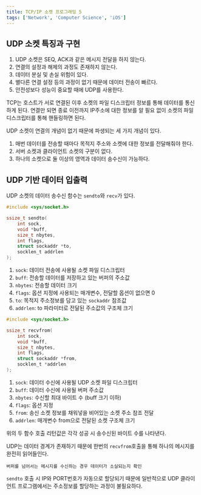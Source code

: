 ```yaml
---
title: TCP/IP 소켓 프로그래밍 5
tags: ['Network', 'Computer Science', 'iOS']
---
```


## UDP 소켓 특징과 구현

1. UDP 소켓은 SEQ, ACK과 같은 메시지 전달을 하지 않는다.
2. 연결의 설정과 해제의 과정도 존재하지 않는다.
3. 데이터 분실 및 손실 위험이 있다.
4. 별다른 연결 설정 등의 과정이 없기 때문에 데이터 전송이 빠르다.
5. 안전성보다 성능이 중요할 때에 UDP를 사용한다.

TCP는 호스트가 서로 연결된 이후 소켓의 파일 디스크립터 정보를 통해 데이터를 통신하게 된다. 연결만 되면 종료 이전까지 IP주소에 대한 정보를 알 필요 없이 소켓의 파일 디스크립터를 통해 핸들링하면 된다.

UDP 소켓이 연결의 개념이 없기 때문에 파생되는 세 가지 개념이 있다.

1. 매번 데이터를 전송할 때마다 목적지 주소와 소켓에 대한 정보를 전달해줘야 한다.
2. 서버 소켓과 클라이언트 소켓의 구분이 없다.
3. 하나의 소켓으로 둘 이상의 영역과 데이터 송수신이 가능하다.

## UDP 기반 데이터 입출력

UDP 소켓의 데이터 송수신 함수는 `sendto`와 `recv`가 있다.

```c
#include <sys/socket.h>

ssize_t sendto(
    int sock,
    void *buff,
    size_t nbytes,
    int flags,
    struct sockaddr *to,
    socklen_t addrlen
);
```

1. `sock`: 데이터 전송에 사용될 소켓 파일 디스크립터
2. `buff`: 전송할 데이터를 저장하고 있는 버퍼의 주소값
3. `nbytes`: 전송할 데이터 크기
4. `flags`: 옵션 지정에 사용되는 매개변수, 전달할 옵션이 없으면 0
5. `to`: 목적지 주소정보를 담고 있는 `sockaddr` 참조값
6. `addrlen`: to 파라미터로 전달된 주소값의 구조체 크기

```c
#include <sys/socket.h>

ssize_t recvfrom(
    int sock,
    void *buff,
    size_t nbytes,
    int flags,
    struct sockaddr *from,
    socklen_t *addrlen
);
```

1. `sock`: 데이터 수신에 사용될 UDP 소켓 파일 디스크립터
2. `buff`: 데이터 수신에 사용될 버퍼 주소값
3. `nbytes`: 수신할 최대 바이트 수 (buff 크기 이하)
4. `flags`: 옵션 지정
5. `from`: 송신 소켓 정보를 채워넣을 비어있는 소켓 주소 참조 전달
6. `addrlen`: 매개변수 from으로 전달된 소켓 구조체 크기

위의 두 함수 호출 리턴값은 각각 성공 시 송수신된 바이트 수를 나타낸다.

UDP는 데이터 경계가 존재하기 때문에 한번의 `recvfrom`호출을 통해 하나의 메시지를 완전히 읽어들인다.

`버퍼를 넘어서는 메시지를 수신하는 경우 데이터가 소실되는지 확인`

`sendto` 호출 시 IP와 PORT번호가 자동으로 할당되기 때문에 일반적으로 UDP 클라이언트 프로그램에서는 주소정보를 할당하는 과정이 불필요하다.
